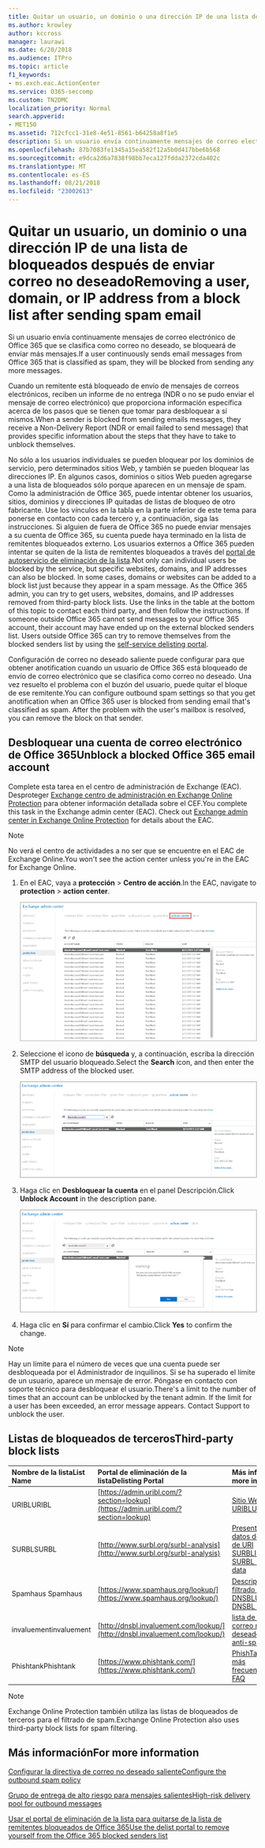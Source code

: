 ```yaml
---
title: Quitar un usuario, un dominio o una dirección IP de una lista de bloqueados después de enviar correo no deseado
ms.author: krowley
author: kccross
manager: laurawi
ms.date: 6/20/2018
ms.audience: ITPro
ms.topic: article
f1_keywords:
- ms.exch.eac.ActionCenter
ms.service: O365-seccomp
ms.custom: TN2DMC
localization_priority: Normal
search.appverid:
- MET150
ms.assetid: 712cfcc1-31e8-4e51-8561-b64258a8f1e5
description: Si un usuario envía continuamente mensajes de correo electrónico de Office 365 que se clasifica como correo no deseado, se bloqueará de enviar más mensajes.
ms.openlocfilehash: 87b7083fe1345a15ea582f12a5b0d417bbe6b568
ms.sourcegitcommit: e9dca2d6a7838f98bb7eca127fdda2372cda402c
ms.translationtype: MT
ms.contentlocale: es-ES
ms.lasthandoff: 08/21/2018
ms.locfileid: "23002613"
---
```

# <a name="removing-a-user-domain-or-ip-address-from-a-block-list-after-sending-spam-email"></a><span data-ttu-id="68edb-103">Quitar un usuario, un dominio o una dirección IP de una lista de bloqueados después de enviar correo no deseado</span><span class="sxs-lookup"><span data-stu-id="68edb-103">Removing a user, domain, or IP address from a block list after sending spam email</span></span>

<span data-ttu-id="68edb-104">Si un usuario envía continuamente mensajes de correo electrónico de Office 365 que se clasifica como correo no deseado, se bloqueará de enviar más mensajes.</span><span class="sxs-lookup"><span data-stu-id="68edb-104">If a user continuously sends email messages from Office 365 that is classified as spam, they will be blocked from sending any more messages.</span></span> 
  
<span data-ttu-id="68edb-105">Cuando un remitente está bloqueado de envío de mensajes de correos electrónicos, reciben un informe de no entrega (NDR o no se pudo enviar el mensaje de correo electrónico) que proporciona información específica acerca de los pasos que se tienen que tomar para desbloquear a sí mismos.</span><span class="sxs-lookup"><span data-stu-id="68edb-105">When a sender is blocked from sending emails messages, they receive a Non-Delivery Report (NDR or email failed to send message) that provides specific information about the steps that they have to take to unblock themselves.</span></span>
  
<span data-ttu-id="68edb-p101">No sólo a los usuarios individuales se pueden bloquear por los dominios de servicio, pero determinados sitios Web, y también se pueden bloquear las direcciones IP. En algunos casos, dominios o sitios Web pueden agregarse a una lista de bloqueados sólo porque aparecen en un mensaje de spam. Como la administración de Office 365, puede intentar obtener los usuarios, sitios, dominios y direcciones IP quitadas de listas de bloqueo de otro fabricante. Use los vínculos en la tabla en la parte inferior de este tema para ponerse en contacto con cada tercero y, a continuación, siga las instrucciones. Si alguien de fuera de Office 365 no puede enviar mensajes a su cuenta de Office 365, su cuenta puede haya terminado en la lista de remitentes bloqueados externo. Los usuarios externos a Office 365 pueden intentar se quiten de la lista de remitentes bloqueados a través del [portal de autoservicio de eliminación de la lista](https://technet.microsoft.com/library/mt661881%28v=exchg.150%29.aspx).</span><span class="sxs-lookup"><span data-stu-id="68edb-p101">Not only can individual users be blocked by the service, but specific websites, domains, and IP addresses can also be blocked. In some cases, domains or websites can be added to a block list just because they appear in a spam message. As the Office 365 admin, you can try to get users, websites, domains, and IP addresses removed from third-party block lists. Use the links in the table at the bottom of this topic to contact each third party, and then follow the instructions. If someone outside Office 365 cannot send messages to your Office 365 account, their account may have ended up on the external blocked senders list. Users outside Office 365 can try to remove themselves from the blocked senders list by using the [self-service delisting portal](https://technet.microsoft.com/library/mt661881%28v=exchg.150%29.aspx).</span></span>
  
<span data-ttu-id="68edb-p102">Configuración de correo no deseado saliente puede configurar para que obtener anotification cuando un usuario de Office 365 está bloqueado de envío de correo electrónico que se clasifica como correo no deseado. Una vez resuelto el problema con el buzón del usuario, puede quitar el bloque de ese remitente.</span><span class="sxs-lookup"><span data-stu-id="68edb-p102">You can configure outbound spam settings so that you get anotification when an Office 365 user is blocked from sending email that's classified as spam. After the problem with the user's mailbox is resolved, you can remove the block on that sender.</span></span>
  
## <a name="unblock-a-blocked-office-365-email-account"></a><span data-ttu-id="68edb-114">Desbloquear una cuenta de correo electrónico de Office 365</span><span class="sxs-lookup"><span data-stu-id="68edb-114">Unblock a blocked Office 365 email account</span></span>

<span data-ttu-id="68edb-p103">Complete esta tarea en el centro de administración de Exchange (EAC). Desproteger [Exchange centro de administración en Exchange Online Protection](exchange-admin-center-in-exchange-online-protection-eop.md) para obtener información detallada sobre el CEF.</span><span class="sxs-lookup"><span data-stu-id="68edb-p103">You complete this task in the Exchange admin center (EAC). Check out [Exchange admin center in Exchange Online Protection](exchange-admin-center-in-exchange-online-protection-eop.md) for details about the EAC.</span></span> 
  
> [!NOTE]
> <span data-ttu-id="68edb-117">No verá el centro de actividades a no ser que se encuentre en el EAC de Exchange Online.</span><span class="sxs-lookup"><span data-stu-id="68edb-117">You won't see the action center unless you're in the EAC for Exchange Online.</span></span> 
  
1. <span data-ttu-id="68edb-118">En el EAC, vaya a **protección** \> **Centro de acción**.</span><span class="sxs-lookup"><span data-stu-id="68edb-118">In the EAC, navigate to **protection** \> **action center**.</span></span>
    
    ![Vaya al Centro de actividades del Centro de administración de Exchange.](media/9bbf0844-7b34-4a86-a2b7-8c7e9c8519a3.png)
  
2. <span data-ttu-id="68edb-120">Seleccione el icono de **búsqueda** y, a continuación, escriba la dirección SMTP del usuario bloqueado.</span><span class="sxs-lookup"><span data-stu-id="68edb-120">Select the **Search** icon, and then enter the SMTP address of the blocked user.</span></span> 
    
    ![Buscar a un usuario bloqueado en el Centro de actividades](media/f931b5a0-7115-4d95-9f6f-b403436031ba.png)
  
3. <span data-ttu-id="68edb-122">Haga clic en **Desbloquear la cuenta** en el panel Descripción.</span><span class="sxs-lookup"><span data-stu-id="68edb-122">Click **Unblock Account** in the description pane.</span></span> 
    
    ![Desbloquear a un usuario en el Centro de actividades](media/c5d5b1b9-8416-45aa-9631-881e94d1d056.png)
  
4. <span data-ttu-id="68edb-124">Haga clic en **Sí** para confirmar el cambio.</span><span class="sxs-lookup"><span data-stu-id="68edb-124">Click **Yes** to confirm the change.</span></span> 
    
> [!NOTE]
> <span data-ttu-id="68edb-p104">Hay un límite para el número de veces que una cuenta puede ser desbloqueada por el Administrador de inquilinos. Si se ha superado el límite de un usuario, aparece un mensaje de error. Póngase en contacto con soporte técnico para desbloquear el usuario.</span><span class="sxs-lookup"><span data-stu-id="68edb-p104">There's a limit to the number of times that an account can be unblocked by the tenant admin. If the limit for a user has been exceeded, an error message appears. Contact Support to unblock the user.</span></span> 
  
## <a name="third-party-block-lists"></a><span data-ttu-id="68edb-127">Listas de bloqueados de terceros</span><span class="sxs-lookup"><span data-stu-id="68edb-127">Third-party block lists</span></span>

|<span data-ttu-id="68edb-128">**Nombre de la lista**</span><span class="sxs-lookup"><span data-stu-id="68edb-128">**List Name**</span></span>|<span data-ttu-id="68edb-129">**Portal de eliminación de la lista**</span><span class="sxs-lookup"><span data-stu-id="68edb-129">**Delisting Portal**</span></span>|<span data-ttu-id="68edb-130">**Más información**</span><span class="sxs-lookup"><span data-stu-id="68edb-130">**For more information**</span></span>|
|:-----|:-----|:-----|
|<span data-ttu-id="68edb-131">URIBL</span><span class="sxs-lookup"><span data-stu-id="68edb-131">URIBL</span></span>  <br/> |[https://admin.uribl.com/?section=lookup](https://admin.uribl.com/?section=lookup) <br/> |[<span data-ttu-id="68edb-132">Sitio Web URIBL</span><span class="sxs-lookup"><span data-stu-id="68edb-132">URIBL website </span></span>](https://uribl.com/) <br/> |
|<span data-ttu-id="68edb-133">SURBL</span><span class="sxs-lookup"><span data-stu-id="68edb-133">SURBL</span></span>  <br/> |[http://www.surbl.org/surbl-analysis](http://www.surbl.org/surbl-analysis) <br/> |[<span data-ttu-id="68edb-134">Presentación de datos de reputación de URI SURBL</span><span class="sxs-lookup"><span data-stu-id="68edb-134">Introducing SURBL URI reputation data</span></span>](http://www.surbl.org/) <br/> |
|<span data-ttu-id="68edb-135">Spamhaus </span><span class="sxs-lookup"><span data-stu-id="68edb-135">Spamhaus</span></span>  <br/> |[https://www.spamhaus.org/lookup/](https://www.spamhaus.org/lookup/) <br/> |[<span data-ttu-id="68edb-136">Descripción de filtrado de DNSBL</span><span class="sxs-lookup"><span data-stu-id="68edb-136">Understanding DNSBL Filtering</span></span>](https://www.spamhaus.org/whitepapers/dnsbl_function/) <br/> |
|<span data-ttu-id="68edb-137">invaluement</span><span class="sxs-lookup"><span data-stu-id="68edb-137">invaluement</span></span>  <br/> |[http://dnsbl.invaluement.com/lookup/](http://dnsbl.invaluement.com/lookup/) <br/> |[<span data-ttu-id="68edb-138">lista de lista contra correo no deseado</span><span class="sxs-lookup"><span data-stu-id="68edb-138">invaluement anti-spam list</span></span>](http://dnsbl.invaluement.com/) <br/> |
|<span data-ttu-id="68edb-139">Phishtank</span><span class="sxs-lookup"><span data-stu-id="68edb-139">Phishtank</span></span>  <br/> |[https://www.phishtank.com/](https://www.phishtank.com/) <br/> |[<span data-ttu-id="68edb-140">PhishTank preguntas más frecuentes</span><span class="sxs-lookup"><span data-stu-id="68edb-140">PhishTank FAQ</span></span>](https://www.phishtank.com/faq.php) <br/> |
   
> [!NOTE]
> <span data-ttu-id="68edb-141">Exchange Online Protection también utiliza las listas de bloqueados de terceros para el filtrado de spam.</span><span class="sxs-lookup"><span data-stu-id="68edb-141">Exchange Online Protection also uses third-party block lists for spam filtering.</span></span> 
   
## <a name="for-more-information"></a><span data-ttu-id="68edb-142">Más información</span><span class="sxs-lookup"><span data-stu-id="68edb-142">For more information</span></span>

[<span data-ttu-id="68edb-143">Configurar la directiva de correo no deseado saliente</span><span class="sxs-lookup"><span data-stu-id="68edb-143">Configure the outbound spam policy</span></span>](configure-the-outbound-spam-policy.md)
  
[<span data-ttu-id="68edb-144">Grupo de entrega de alto riesgo para mensajes salientes</span><span class="sxs-lookup"><span data-stu-id="68edb-144">High-risk delivery pool for outbound messages</span></span>](high-risk-delivery-pool-for-outbound-messages.md)

[<span data-ttu-id="68edb-145">Usar el portal de eliminación de la lista para quitarse de la lista de remitentes bloqueados de Office 365</span><span class="sxs-lookup"><span data-stu-id="68edb-145">Use the delist portal to remove yourself from the Office 365 blocked senders list</span></span>](use-the-delist-portal-to-remove-yourself-from-the-office-365-blocked-senders-lis.md)
  

  

